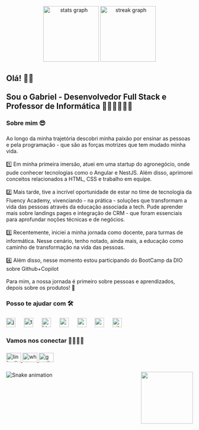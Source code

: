 <div align="center">
  <img src="https://github-readme-stats.vercel.app/api?username=GabrielFAlmeida&hide_title=false&hide_rank=false&show_icons=true&include_all_commits=true&count_private=true&disable_animations=false&theme=buefy&locale=pt-br&hide_border=true&custom_title=Um%20pouco%20do%20meu%20GitHub:" height="150" alt="stats graph"  />
  <img src="https://streak-stats.demolab.com?user=GabrielFAlmeida&locale=pt-br&mode=daily&theme=buefy&hide_border=true&border_radius=5&date_format=j/n%5B/Y%5D" height="150" alt="streak graph"  />
</div>

###

<h2 align="left">Olá! 👋🏼<br><br>Sou o Gabriel - Desenvolvedor Full Stack e Professor de Informática 👨🏼‍🏫👨🏼‍💻</h2>

###

<h3 align="left">Sobre mim 😎</h3>

###

<p align="left">Ao longo da minha trajetória descobri minha paixão por ensinar as pessoas e pela programação - que são as forças motrizes que tem mudado minha vida.<br><br>1️⃣ Em minha primeira imersão, atuei em uma startup do agronegócio, onde pude conhecer tecnologias como o Angular e NestJS. Além disso, aprimorei conceitos relacionados a HTML, CSS e trabalho em equipe.<br><br>2️⃣ Mais tarde, tive a incrível oportunidade de estar no time de tecnologia da Fluency Academy, vivenciando - na prática - soluções que transformam a vida das pessoas através da educação associada a tech. Pude aprender mais sobre landings pages e integração de CRM - que foram essenciais para aprofundar noções técnicas e de negócios.<br><br>3️⃣ Recentemente, iniciei a minha jornada como docente, para turmas de informática. Nesse cenário, tenho notado, ainda mais, a educação como caminho de transformação na vida das pessoas. <br><br>4️⃣ Além disso, nesse momento estou participando do BootCamp da DIO sobre Github+Copilot<br><br>Para mim, a nossa jornada é primeiro sobre pessoas e aprendizados, depois sobre os produtos! 📝</p>

###

<h3 align="left">Posso te ajudar com 🛠️</h3>

###

<div align="left">
  <img src="https://skillicons.dev/icons?i=js" height="25" alt="javascript logo"  />
  <img width="15" />
  <img src="https://skillicons.dev/icons?i=ts" height="25" alt="typescript logo"  />
  <img width="15" />
  <img src="https://skillicons.dev/icons?i=html" height="25" alt="html5 logo"  />
  <img width="15" />
  <img src="https://skillicons.dev/icons?i=css" height="25" alt="css3 logo"  />
  <img width="15" />
  <img src="https://skillicons.dev/icons?i=angular" height="25" alt="angularjs logo"  />
  <img width="15" />
  <img src="https://skillicons.dev/icons?i=androidstudio" height="25" alt="androidstudio logo"  />
  <img width="15" />
  <img src="https://skillicons.dev/icons?i=git" height="25" alt="git logo"  />
</div>

###

<h3 align="left">Vamos nos conectar 🫱🏼‍🫲🏼</h3>

###

<div align="left">
  <a href="https://www.linkedin.com/in/gabriel-frnca/" target="_blank">
    <img src="https://raw.githubusercontent.com/maurodesouza/profile-readme-generator/master/src/assets/icons/social/linkedin/default.svg" width="40" height="25" alt="linkedin logo"  />
  </a>
  <a href="https://api.whatsapp.com/send?phone=5534984395855&text=Oi%2C%20vamos%20nos%20conectar!" target="_blank">
    <img src="https://raw.githubusercontent.com/maurodesouza/profile-readme-generator/master/src/assets/icons/social/whatsapp/default.svg" width="40" height="25" alt="whatsapp logo"  />
  </a>
  <a href="mailto:gabrielfrancadealmeida00@gmail.com" target="_blank">
    <img src="https://raw.githubusercontent.com/maurodesouza/profile-readme-generator/master/src/assets/icons/social/gmail/default.svg" width="40" height="25" alt="gmail logo"  />
  </a>
</div>

###

<img align="right" height="140" src="https://media.tenor.com/yCFHzEvKa9MAAAAj/hello.gif"  />

###

<img src="[https://raw.githubusercontent.com/GabrielFAlmeida/GabrielFAlmeida/output/snake.svg](https://raw.githubusercontent.com/Platane/snk/output/github-contribution-grid-snake.svg)" alt="Snake animation" />

###
